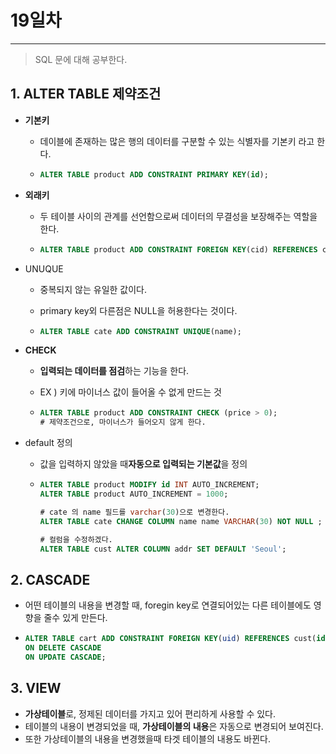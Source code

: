 # 19일차
---

> SQL 문에 대해 공부한다. 

## 1. **ALTER  TABLE**  제약조건
   + **기본키**
     
     + 데이블에 존재하는 많은 행의 데이터를 구분할 수 있는 식별자를 기본키 라고 한다. 
     
     + ```sql
       ALTER TABLE product ADD CONSTRAINT PRIMARY KEY(id);
       ```
     
   + **외래키**
     
     + 두 테이블 사이의 관계를 선언함으로써 데이터의 무결성을 보장해주는 역할을 한다. 
     
     + ```sql
       ALTER TABLE product ADD CONSTRAINT FOREIGN KEY(cid) REFERENCES cate(id);
       ```
     
   + UNUQUE 
     + 중복되지 않는 유일한 값이다. 

     + primary key외 다른점은 NULL을 허용한다는 것이다. 
     
     + ```sql
       ALTER TABLE cate ADD CONSTRAINT UNIQUE(name);
       ```
   
   + **CHECK**
     
     + **입력되는 데이터를 점검**하는 기능을 한다. 
     
     + EX ) 키에 마이너스 값이 들어올 수 없게 만드는 것 
     
     + ```sql
       ALTER TABLE product ADD CONSTRAINT CHECK (price > 0);
       # 제약조건으로, 마이너스가 들어오지 않게 한다. 
       ```
     
   + default 정의
     + 값을 입력하지 않았을 때**자동으로 입력되는 기본값**을 정의 
     
     + ```sql
       ALTER TABLE product MODIFY id INT AUTO_INCREMENT;
       ALTER TABLE product AUTO_INCREMENT = 1000;
       
       # cate 의 name 필드를 varchar(30)으로 변경한다. 
       ALTER TABLE cate CHANGE COLUMN name name VARCHAR(30) NOT NULL ; 
       
       # 컬럼을 수정하겠다. 
       ALTER TABLE cust ALTER COLUMN addr SET DEFAULT 'Seoul';
       
       ```

## 2. **CASCADE**

   + 어떤 테이블의 내용을 변경할 때, foregin key로 연결되어있는 다른 테이블에도 영향을 줄수 있게 만든다. 

   + ```sql
     ALTER TABLE cart ADD CONSTRAINT FOREIGN KEY(uid) REFERENCES cust(id)
     ON DELETE CASCADE
     ON UPDATE CASCADE;
     ```

## 3. **VIEW**

   + **가상테이블**로, 정제된 데이터를 가지고 있어 편리하게 사용할 수 있다. 
   + 테이블의 내용이 변경되었을 때, **가상테이블의 내용**은 자동으로 변경되어 보여진다. 
   + 또한 가상테이블의 내용을 변경했을때 타겟 테이블의 내용도 바뀐다. 